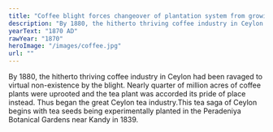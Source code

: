 ```yaml
---
title: "Coffee blight forces changeover of plantation system from growing coffee to growing tea."
description: "By 1880, the hitherto thriving coffee industry in Ceylon had been ravaged to virtual non-existence by the blight. Nearly quarter of million acres of coffee plants were uprooted and the tea plant was accorded its pride of place instead. Thus began the great Ceylon tea industry.This tea saga of Ceylon begins with tea seeds being experimentally planted in the Peradeniya Botanical Gardens near Kandy in 1839."
yearText: "1870 AD"
rawYear: "1870"
heroImage: "/images/coffee.jpg"
url: ""
---
```


By 1880, the hitherto thriving coffee industry in Ceylon had been ravaged to virtual non-existence by the blight. Nearly quarter of million acres of coffee plants were uprooted and the tea plant was accorded its pride of place instead. Thus began the great Ceylon tea industry.This tea saga of Ceylon begins with tea seeds being experimentally planted in the Peradeniya Botanical Gardens near Kandy in 1839.

